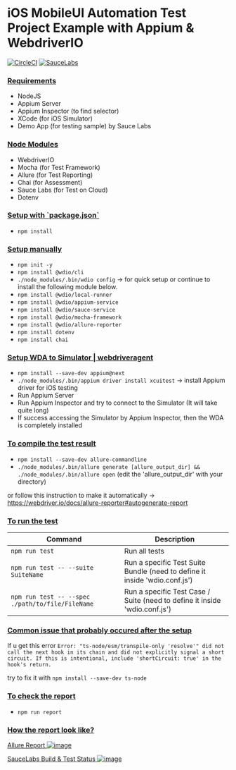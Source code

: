 # iOS MobileUI Automation Test Project Example with Appium & WebdriverIO
[![CircleCI](https://dl.circleci.com/status-badge/img/gh/lynix28/ios-mobileui-appium-wdio-example/tree/master.svg?style=shield)](https://dl.circleci.com/status-badge/redirect/gh/lynix28/ios-mobileui-appium-wdio-example/tree/master)
[![SauceLabs](https://img.shields.io/badge/integrated%20to-SauceLabs-red)](https://app.saucelabs.com/u/oauth-lynixizunia-7ba4e)

<h3><ins>Requirements</h3>
  
- NodeJS
- Appium Server
- Appium Inspector (to find selector)
- XCode (for iOS Simulator)
- Demo App (for testing sample) by Sauce Labs

<h3><ins>Node Modules</h3>
  
- WebdriverIO
- Mocha (for Test Framework)
- Allure (for Test Reporting)
- Chai (for Assessment)
- Sauce Labs (for Test on Cloud)
- Dotenv

<h3><ins>Setup with `package.json`</h3>
  
- `npm install`

<h3><ins>Setup manually</h3>
  
- `npm init -y`
- `npm install @wdio/cli`
- `./node_modules/.bin/wdio config` -> for quick setup or continue to install the following module below.
- `npm install @wdio/local-runner`
- `npm install @wdio/appium-service`
- `npm install @wdio/sauce-service`
- `npm install @wdio/mocha-framework`
- `npm install @wdio/allure-reporter`
- `npm install dotenv`
- `npm install chai`

<h3><ins>Setup WDA to Simulator | webdriveragent</h3>

- `npm install --save-dev appium@next`
- `./node_modules/.bin/appium driver install xcuitest` -> install Appium driver for iOS testing
- Run Appium Server
- Run Appium Inspector and try to connect to the Simulator (It will take quite long)
- If success accessing the Simulator by Appium Inspector, then the WDA is completely installed

<h3><ins>To compile the test result</h3>
  
- `npm install --save-dev allure-commandline`
- `./node_modules/.bin/allure generate [allure_output_dir] && ./node_modules/.bin/allure open` (edit the 'allure_output_dir' with your directory)

or follow this instruction to make it automatically -> https://webdriver.io/docs/allure-reporter#autogenerate-report

<h3><ins>To run the test</h3>
  
| Command | Description |
| --- | --- |
| `npm run test` | Run all tests |
| `npm run test -- --suite SuiteName` | Run a specific Test Suite Bundle (need to define it inside 'wdio.conf.js') |
| `npm run test -- --spec ./path/to/file/FileName` | Run a specific Test Case / Suite (need to define it inside 'wdio.conf.js') |

<h3><ins>Common issue that probably occured after the setup</h3>

If u get this error
`Error: "ts-node/esm/transpile-only 'resolve'" did not call the next hook in its chain and did not explicitly signal a short circuit. If this is intentional, include 'shortCircuit: true' in the hook's return.`

try to fix it with
`npm install --save-dev ts-node`

<h3><ins>To check the report</h3>
  
- `npm run report`

<h3><ins>How the report look like?</h3>

<ins>Allure Report
![image](https://github.com/lynix28/ios-mobileui-appium-wdio-example/assets/102797648/e56c37f0-e265-490b-b062-a54334501278)

<ins>SauceLabs Build & Test Status
![image](https://github.com/lynix28/ios-mobileui-appium-wdio-example/assets/102797648/cc8cf331-91cd-4d44-89f8-80204cfb3675)
